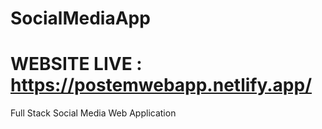 # SocialMediaApp
# WEBSITE LIVE : https://postemwebapp.netlify.app/ 
Full Stack Social Media Web Application
